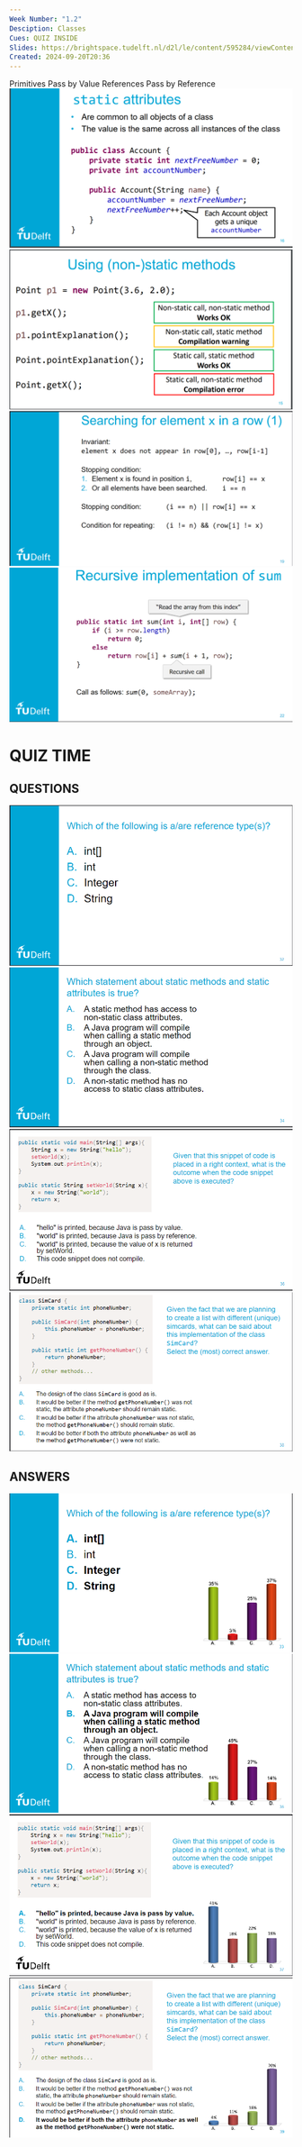 ```yaml
---
Week Number: "1.2"
Desciption: Classes
Cues: QUIZ INSIDE
Slides: https://brightspace.tudelft.nl/d2l/le/content/595284/viewContent/3236137/View
Created: 2024-09-20T20:36
---
```

Primitives Pass by Value
References Pass by Reference
![Untitled 108.png](../../../../attachments/Untitled%20108.png)
![Untitled 1 12.png](../../../../attachments/Untitled%201%2012.png)
![Untitled 2 12.png](../../../../attachments/Untitled%202%2012.png)
![Untitled 3 12.png](../../../../attachments/Untitled%203%2012.png)
# QUIZ TIME
## QUESTIONS
![Untitled 4 11.png](../../../../attachments/Untitled%204%2011.png)
![Untitled 5 11.png](../../../../attachments/Untitled%205%2011.png)
![Untitled 6 11.png](../../../../attachments/Untitled%206%2011.png)
![Untitled 7 11.png](../../../../attachments/Untitled%207%2011.png)
## ANSWERS
![Untitled 8 9.png](../../../../attachments/Untitled%208%209.png)
![Untitled 9 8.png](../../../../attachments/Untitled%209%208.png)
![Untitled 10 7.png](../../../../attachments/Untitled%2010%207.png)
![Untitled 11 6.png](../../../../attachments/Untitled%2011%206.png)